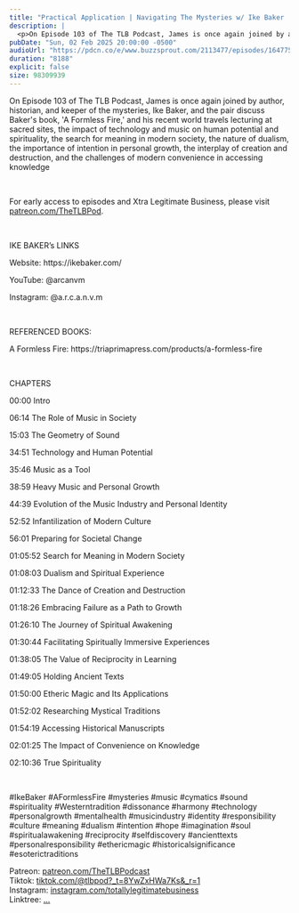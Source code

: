```yaml
---
title: "Practical Application | Navigating The Mysteries w/ Ike Baker | The TLB Pod 103"
description: |
  <p>On Episode 103 of The TLB Podcast, James is once again joined by author, historian, and keeper of the mysteries, Ike Baker, and the pair discuss Baker&apos;s book, &apos;A Formless Fire,&apos; and his recent world travels lecturing at sacred sites, the impact of technology and music on human potential and spirituality, the search for meaning in modern society, the nature of dualism, the importance of intention in personal growth, the interplay of creation and destruction, and the challenges of modern convenience in accessing knowledge</p><p><br/></p><p>For early access to episodes and Xtra Legitimate Business, please visit <a href='http://patreon.com/TheTLBPod'>patreon.com/TheTLBPod</a>.</p><p><br/></p><p>IKE BAKER’s LINKS</p><p>Website: https://ikebaker.com/</p><p>YouTube: @arcanvm </p><p>Instagram: @a.r.c.a.n.v.m</p><p><br/></p><p>REFERENCED BOOKS:</p><p>A Formless Fire: https://triaprimapress.com/products/a-formless-fire</p><p><br/></p><p>CHAPTERS</p><p>00:00 Intro</p><p>06:14 The Role of Music in Society</p><p>15:03 The Geometry of Sound</p><p>34:51 Technology and Human Potential</p><p>35:46 Music as a Tool</p><p>38:59 Heavy Music and Personal Growth</p><p>44:39 Evolution of the Music Industry and Personal Identity</p><p>52:52 Infantilization of Modern Culture</p><p>56:01 Preparing for Societal Change</p><p>01:05:52 Search for Meaning in Modern Society</p><p>01:08:03 Dualism and Spiritual Experience</p><p>01:12:33 The Dance of Creation and Destruction</p><p>01:18:26 Embracing Failure as a Path to Growth</p><p>01:26:10 The Journey of Spiritual Awakening</p><p>01:30:44 Facilitating Spiritually Immersive Experiences</p><p>01:38:05 The Value of Reciprocity in Learning</p><p>01:49:05 Holding Ancient Texts</p><p>01:50:00 Etheric Magic and Its Applications</p><p>01:52:02 Researching Mystical Traditions</p><p>01:54:19 Accessing Historical Manuscripts</p><p>02:01:25 The Impact of Convenience on Knowledge</p><p>02:10:36 True Spirituality</p><p><br/></p><p>#IkeBaker #AFormlessFire #mysteries #music #cymatics #sound #spirituality #Westerntradition #dissonance #harmony #technology #personalgrowth #mentalhealth #musicindustry #identity #responsibility #culture #meaning #dualism #intention #hope #imagination #soul #spiritualawakening #reciprocity #selfdiscovery #ancienttexts #personalresponsibility #ethericmagic #historicalsignificance #esoterictraditions</p><p>Patreon: <a href='https://www.youtube.com/redirect?event=channel_description&amp;redir_token=QUFFLUhqbHJwOWd4SjlUSkRCaG9HTnBLUWtMaUVjRWd5Z3xBQ3Jtc0tuRGV5Nl9WT0l1eTZsdjhOQUVJTmR6RzJMWDhJeFhSOElCNTNQdTBwVk9Gd0N6RE5FMWNCNmZ4TXRhNHZhS0hzdEltdEppNUlpUTFCN1lSeGZQVFNwS2dlSkUxb2p6Ui1iTTVGYmY3NVZVY0hJNWFaNA&amp;q=https%3A%2F%2Fwww.patreon.com%2FTheTLBPodcast'>patreon.com/TheTLBPodcast</a><br/>Tiktok: <a href='https://www.youtube.com/redirect?event=channel_description&amp;redir_token=QUFFLUhqa3hqQTB0SGVhSl94YjdxZnhjMEN1eWk3OXYtd3xBQ3Jtc0ttZFFJYjAxMHlXeDFsWm54Mlk3S240d2VWUGwxWjQzSmdmM3VkX2g4aHk2eTYzX1VUN1FtcjFueW9hcXEtV3FLdTZRQzNwQUt6anBGbzFLMXVhc0s4LUp2WndRV1NnY3I4dEd4WkxpZ0ZfMHBwYkJYSQ&amp;q=https%3A%2F%2Fwww.tiktok.com%2F%40tlbpod%3F_t%3D8YwZxHWa7Ks%26_r%3D1'>tiktok.com/@tlbpod?_t=8YwZxHWa7Ks&amp;_r=1</a><br/>Instagram: <a href='https://www.youtube.com/redirect?event=channel_description&amp;redir_token=QUFFLUhqbm9fRUxibWVsdmNmazlnc3YtREhhb0xfSHZTd3xBQ3Jtc0ttVGVJX3VEeld4Y255MHc5d3d1S3pVc2RGbUVIQWZGX2lXR3FBSWl0dTZfbW54WUdnUUdtanBMcEowUzA3MmNUekdBWXIzNU9VVDhZbEctbzlMOEFqbnBFQS0wRHM3bGJyUE9Hczg4ZjFUVFpLZ3g5bw&amp;q=https%3A%2F%2Fwww.instagram.com%2Ftotallylegitimatebusiness%2F'>instagram.com/totallylegitimatebusiness</a><br/>Linktree: <a href='https://www.youtube.com/redirect?event=channel_description&amp;redir_token=QUFFLUhqbU5BOGhSR2I4SlVYTGJCSldXMnhpa0pNWWJuQXxBQ3Jtc0trSS1FaDl1ZHBQVVlndjI0eFVWcTlrUFNmRS1Ka1hNRkVZQnk1WWZNSlpHLVhRNWRIYVlCRmZaa2xEbmFPTlJMaHFSblZuTTItMkxEY0phSzJaMzk5YkhGb1JJVUtnZlBXQk14VlN1Ri1nbkRJQUVNbw&amp;q=linktr.ee%2Ftotallylegitimatebusiness'>...</a></p>
pubDate: "Sun, 02 Feb 2025 20:00:00 -0500"
audioUrl: "https://pdcn.co/e/www.buzzsprout.com/2113477/episodes/16477598-practical-application-navigating-the-mysteries-w-ike-baker-the-tlb-pod-103.mp3"
duration: "8188"
explicit: false
size: 98309939
---
```


<p>On Episode 103 of The TLB Podcast, James is once again joined by author, historian, and keeper of the mysteries, Ike Baker, and the pair discuss Baker&apos;s book, &apos;A Formless Fire,&apos; and his recent world travels lecturing at sacred sites, the impact of technology and music on human potential and spirituality, the search for meaning in modern society, the nature of dualism, the importance of intention in personal growth, the interplay of creation and destruction, and the challenges of modern convenience in accessing knowledge</p><p><br/></p><p>For early access to episodes and Xtra Legitimate Business, please visit <a href='http://patreon.com/TheTLBPod'>patreon.com/TheTLBPod</a>.</p><p><br/></p><p>IKE BAKER’s LINKS</p><p>Website: https://ikebaker.com/</p><p>YouTube: @arcanvm </p><p>Instagram: @a.r.c.a.n.v.m</p><p><br/></p><p>REFERENCED BOOKS:</p><p>A Formless Fire: https://triaprimapress.com/products/a-formless-fire</p><p><br/></p><p>CHAPTERS</p><p>00:00 Intro</p><p>06:14 The Role of Music in Society</p><p>15:03 The Geometry of Sound</p><p>34:51 Technology and Human Potential</p><p>35:46 Music as a Tool</p><p>38:59 Heavy Music and Personal Growth</p><p>44:39 Evolution of the Music Industry and Personal Identity</p><p>52:52 Infantilization of Modern Culture</p><p>56:01 Preparing for Societal Change</p><p>01:05:52 Search for Meaning in Modern Society</p><p>01:08:03 Dualism and Spiritual Experience</p><p>01:12:33 The Dance of Creation and Destruction</p><p>01:18:26 Embracing Failure as a Path to Growth</p><p>01:26:10 The Journey of Spiritual Awakening</p><p>01:30:44 Facilitating Spiritually Immersive Experiences</p><p>01:38:05 The Value of Reciprocity in Learning</p><p>01:49:05 Holding Ancient Texts</p><p>01:50:00 Etheric Magic and Its Applications</p><p>01:52:02 Researching Mystical Traditions</p><p>01:54:19 Accessing Historical Manuscripts</p><p>02:01:25 The Impact of Convenience on Knowledge</p><p>02:10:36 True Spirituality</p><p><br/></p><p>#IkeBaker #AFormlessFire #mysteries #music #cymatics #sound #spirituality #Westerntradition #dissonance #harmony #technology #personalgrowth #mentalhealth #musicindustry #identity #responsibility #culture #meaning #dualism #intention #hope #imagination #soul #spiritualawakening #reciprocity #selfdiscovery #ancienttexts #personalresponsibility #ethericmagic #historicalsignificance #esoterictraditions</p><p>Patreon: <a href='https://www.youtube.com/redirect?event=channel_description&amp;redir_token=QUFFLUhqbHJwOWd4SjlUSkRCaG9HTnBLUWtMaUVjRWd5Z3xBQ3Jtc0tuRGV5Nl9WT0l1eTZsdjhOQUVJTmR6RzJMWDhJeFhSOElCNTNQdTBwVk9Gd0N6RE5FMWNCNmZ4TXRhNHZhS0hzdEltdEppNUlpUTFCN1lSeGZQVFNwS2dlSkUxb2p6Ui1iTTVGYmY3NVZVY0hJNWFaNA&amp;q=https%3A%2F%2Fwww.patreon.com%2FTheTLBPodcast'>patreon.com/TheTLBPodcast</a><br/>Tiktok: <a href='https://www.youtube.com/redirect?event=channel_description&amp;redir_token=QUFFLUhqa3hqQTB0SGVhSl94YjdxZnhjMEN1eWk3OXYtd3xBQ3Jtc0ttZFFJYjAxMHlXeDFsWm54Mlk3S240d2VWUGwxWjQzSmdmM3VkX2g4aHk2eTYzX1VUN1FtcjFueW9hcXEtV3FLdTZRQzNwQUt6anBGbzFLMXVhc0s4LUp2WndRV1NnY3I4dEd4WkxpZ0ZfMHBwYkJYSQ&amp;q=https%3A%2F%2Fwww.tiktok.com%2F%40tlbpod%3F_t%3D8YwZxHWa7Ks%26_r%3D1'>tiktok.com/@tlbpod?_t=8YwZxHWa7Ks&amp;_r=1</a><br/>Instagram: <a href='https://www.youtube.com/redirect?event=channel_description&amp;redir_token=QUFFLUhqbm9fRUxibWVsdmNmazlnc3YtREhhb0xfSHZTd3xBQ3Jtc0ttVGVJX3VEeld4Y255MHc5d3d1S3pVc2RGbUVIQWZGX2lXR3FBSWl0dTZfbW54WUdnUUdtanBMcEowUzA3MmNUekdBWXIzNU9VVDhZbEctbzlMOEFqbnBFQS0wRHM3bGJyUE9Hczg4ZjFUVFpLZ3g5bw&amp;q=https%3A%2F%2Fwww.instagram.com%2Ftotallylegitimatebusiness%2F'>instagram.com/totallylegitimatebusiness</a><br/>Linktree: <a href='https://www.youtube.com/redirect?event=channel_description&amp;redir_token=QUFFLUhqbU5BOGhSR2I4SlVYTGJCSldXMnhpa0pNWWJuQXxBQ3Jtc0trSS1FaDl1ZHBQVVlndjI0eFVWcTlrUFNmRS1Ka1hNRkVZQnk1WWZNSlpHLVhRNWRIYVlCRmZaa2xEbmFPTlJMaHFSblZuTTItMkxEY0phSzJaMzk5YkhGb1JJVUtnZlBXQk14VlN1Ri1nbkRJQUVNbw&amp;q=linktr.ee%2Ftotallylegitimatebusiness'>...</a></p>
